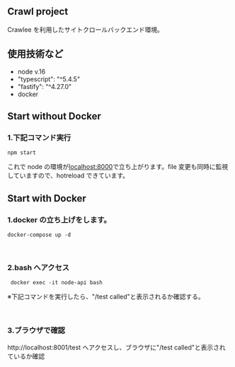 ## Crawl project

Crawlee を利用したサイトクロールバックエンド環境。

## 使用技術など

- node v.16
- "typescript": "^5.4.5"
- "fastify": "^4.27.0"
- docker

## Start without Docker

### 1.下記コマンド実行

```
npm start
```

これで node の環境が[localhost:8000](http://0.0.0.0:8000/)で立ち上がります。file 変更も同時に監視していますので、hotreload できています。

## Start with Docker

### 1.docker の立ち上げをします。

```
docker-compose up -d
```

<br />

### 2.bash へアクセス

```
 docker exec -it node-api bash
```

※下記コマンドを実行したら、"/test called"と表示されるか確認する。

<br />

### 3.ブラウザで確認

http://localhost:8001/test へアクセスし、ブラウザに"/test called"と表示されているか確認
